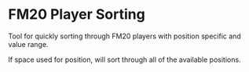 # FM20 Player Sorting

Tool for quickly sorting through FM20 players with position specific and value range.

If space used for position, will sort through all of the available positions.
